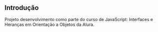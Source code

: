 ## Introdução
Projeto desenvolvimento como parte do curso de JavaScript: Interfaces e Heranças em Orientação a Objetos da Alura.
